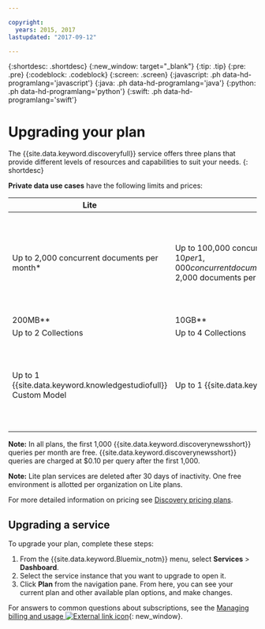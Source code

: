 ```yaml
---

copyright:
  years: 2015, 2017
lastupdated: "2017-09-12"

---
```


{:shortdesc: .shortdesc}
{:new_window: target="_blank"}
{:tip: .tip}
{:pre: .pre}
{:codeblock: .codeblock}
{:screen: .screen}
{:javascript: .ph data-hd-programlang='javascript'}
{:java: .ph data-hd-programlang='java'}
{:python: .ph data-hd-programlang='python'}
{:swift: .ph data-hd-programlang='swift'}

# Upgrading your plan

The {{site.data.keyword.discoveryfull}} service offers three plans that provide different levels of resources and capabilities to suit your needs.
{: shortdesc}

**Private data use cases** have the following limits and prices:

| Lite                     |  Standard         | Advanced          |
|--------------------------|-------------------|-------------------|
| Up to 2,000 concurrent documents per month\*   |Up to 100,000 concurrent documents per month\*<br/> $10 per 1,000 concurrent documents per month ($0.0139USD/1000Doc/Hr)\*\*\*<br/> 2,000 documents per month free\*\*\*\*  | **Reserved environment**</br> $1,000/month base rate<br/> Up to 1,000,000 documents per month\*<br/> $5 per 1,000 concurrent documents per month ($0.00694 USD/1000Doc/Hr)\*\*\*<br/> 100,000 documents per month included\*\*\*\*</br> For larger environments, contact [Sales ![External link icon](../../icons/launch-glyph.svg "External link icon")](https://www.ibm.com/marketing/iwm/dre/signup?source=MAIL-watson){: new_window}.
| 200MB\*\*                  |10GB\*\*  | 80GB\*\*
| Up to 2 Collections      |Up to 4 Collections | Up to 100 Collections|
| Up to 1 {{site.data.keyword.knowledgestudiofull}} Custom Model     |Up to 1 {{site.data.keyword.knowledgestudioshort}} Custom Model | Unlimited {{site.data.keyword.knowledgestudioshort}} Custom Models<br/>1 {{site.data.keyword.knowledgestudioshort}} Custom Model included <br/>Additional $800 per {{site.data.keyword.knowledgestudioshort}} model per month|

**Note:** In all plans, the first 1,000 {{site.data.keyword.discoverynewsshort}} queries per month are free. {{site.data.keyword.discoverynewsshort}} queries are charged at $0.10 per query after the first 1,000.

**Note:** Lite plan services are deleted after 30 days of inactivity. One free environment is allotted per organization on Lite plans.

For more detailed information on pricing see [Discovery pricing plans](/docs/services/discovery/pricing-details.html).

## Upgrading a service

To upgrade your plan, complete these steps:

1.  From the {{site.data.keyword.Bluemix_notm}} menu, select **Services** > **Dashboard**.
1.  Select the service instance that you want to upgrade to open it.
1.  Click **Plan** from the navigation pane.
   From here, you can see your current plan and other available plan options, and make changes.

For answers to common questions about subscriptions, see the [Managing billing and usage ![External link icon](../../icons/launch-glyph.svg "External link icon")](/docs/pricing/index.html){: new_window}.
